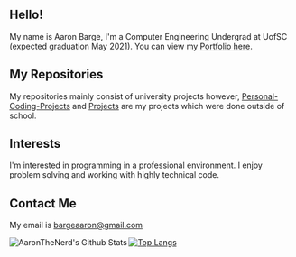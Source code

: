 ## Hello!
My name is Aaron Barge, I'm a Computer Engineering Undergrad at UofSC (expected graduation May 2021). You can view my [Portfolio here](https://aaronthenerd.github.io/Portfolio "My Portfolio").

## My Repositories
My repositories mainly consist of university projects however, [Personal-Coding-Projects](https://github.com/AaronTheNerd/Personal-Coding-Projects) and [Projects](https://github.com/AaronTheNerd/Projects) are my projects which were done outside of school.

## Interests
I'm interested in programming in a professional environment. I enjoy problem solving and working with highly technical code.

## Contact Me
My email is bargeaaron@gmail.com

<img align="left" alt="AaronTheNerd's Github Stats" src="https://github-readme-stats.vercel.app/api?username=AaronTheNerd&show_icons=true&hide_border=true&theme=react"/>

[![Top Langs](https://github-readme-stats.vercel.app/api/top-langs/?username=AaronTheNerd)](https://github.com/anuraghazra/github-readme-stats)
